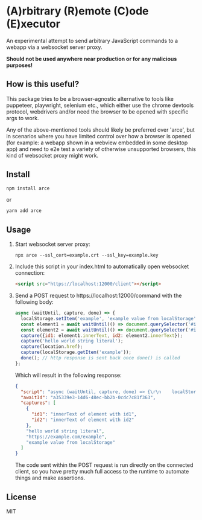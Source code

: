 (A)rbitrary (R)emote (C)ode (E)xecutor
=======================
An experimental attempt to send arbitrary JavaScript commands to a webapp via a websocket server proxy.

**Should not be used anywhere near production or for any malicious purposes!**

## How is this useful?

This package tries to be a browser-agnostic alternative to tools like puppeteer, playwright, selenium etc.,
which either use the chrome devtools protocol, webdrivers and/or need the browser to be opened with specific args to
work.

Any of the above-mentioned tools should likely be preferred over 'arce', but in scenarios where you have limited
control over how a browser is opened (for example: a webapp shown in a webview embedded in some desktop app) and need to
e2e test a variety of otherwise unsupported browsers, this kind of websocket proxy might work.

## Install

```bash
npm install arce
```

or

```bash
yarn add arce
```

## Usage

1. Start websocket server proxy:
   ```shell
   npx arce --ssl_cert=example.crt --ssl_key=example.key
   ```

2. Include this script in your index.html to automatically open websocket connection:
   ```html
   <script src="https://localhost:12000/client"></script>
   ```
3. Send a POST request to https://localhost:12000/command with the following body:
   ```javascript
   async (waitUntil, capture, done) => {
     localStorage.setItem('example', 'example value from localStorage');
     const element1 = await waitUntil(() => document.querySelector('#id1'), 5000);
     const element2 = await waitUntil(() => document.querySelector('#id2'), 5000);
     capture({id1: element1.innerText, id2: element2.innerText});
     capture('hello world string literal');
     capture(location.href);
     capture(localStorage.getItem('example'));
     done(); // http response is sent back once done() is called
   };
   ```
   Which will result in the following response:
   ```json
   {
     "script": "async (waitUntil, capture, done) => {\r\n    localStorage.setItem('example', 'example value from localStorage');\r\n    const element1 = await waitUntil(() => document.querySelector('#id1'), 5000);\r\n    const element2 = await waitUntil(() => document.querySelector('#id2'), 5000);\r\n    capture({id1: element1.innerText, id2: element2.innerText});\r\n    capture('hello world string literal');\r\n    capture(location.href);\r\n    capture(localStorage.getItem('example'));\r\n   done();\r\n};",
     "awaitId": "a35339e3-14d6-48ec-bb2b-0cdc7c81f363",
     "captures": [
       {
         "id1": "innerText of element with id1",
         "id2": "innerText of element with id2"
       },
       "hello world string literal",
       "https://example.com/example",
       "example value from localStorage"
     ]
   }
   ```
   The code sent within the POST request is run directly on the connected client, so you have pretty much full access
   to the runtime to automate things and make assertions.

## License

MIT
